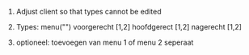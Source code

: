 1) Adjust client so that types cannot be edited
2) Types:
  menu("")
  voorgerecht [1,2]
  hoofdgerect [1,2]
  nagerecht [1,2]

3) optioneel: toevoegen van menu 1 of menu 2 seperaat